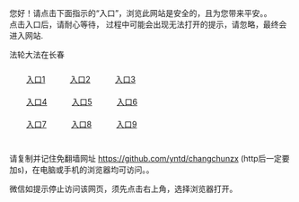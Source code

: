 您好！请点击下面指示的“入口”，浏览此网站是安全的，且为您带来平安。。 <br/>
点击入口后，请耐心等待， 过程中可能会出现无法打开的提示，请忽略，最终会进入网站. </br>

法轮大法在长春<br/>
<div style="padding:10px"><a style="margin:20px" target="_blank" href="https://d2xcbvufvqht1n.cloudfront.net/2Qpsp?ggfbzkcv" id="ccLink1" rel="nofollow">入口1</a> <a target="_blank" style="margin:20px" href="https://d3m7badnz9fbep.cloudfront.net/2Qpsp?ysajocuh" id="ccLink2" rel="nofollow">入口2</a> <a style="margin:20px" target="_blank" href="https://d2p5z0f2rbnptc.cloudfront.net/2Qpsp?eoftswp" id="ccLink3" rel="nofollow">入口3</a></div>

<div style="padding:10px" ><a style="margin:20px" target="_blank" href="https://d2xcbvufvqht1n.cloudfront.net/2Qpsp?ggfbzkcv" id="ccLink4" rel="nofollow">入口4</a> <a style="margin:20px" href="https://d3m7badnz9fbep.cloudfront.net/2Qpsp?ysajocuh" target="_blank" id="ccLink5" rel="nofollow">入口5</a> <a style="margin:20px" href="https://d2p5z0f2rbnptc.cloudfront.net/2Qpsp?eoftswp" target="_blank" id="ccLink6" rel="nofollow">入口6</a></div>

<div style="padding:10px"><a style="margin:20px" target="_blank" href="https://d2xcbvufvqht1n.cloudfront.net/2Qpsp?ggfbzkcv" id="ccLink7" rel="nofollow">入口7</a> <a style="margin:20px" href="https://d3m7badnz9fbep.cloudfront.net/2Qpsp?ysajocuh" target="_blank" id="ccLink8" rel="nofollow">入口8</a> <a style="margin:20px" target="_blank" href="https://d2p5z0f2rbnptc.cloudfront.net/2Qpsp?eoftswp" id="ccLink9" rel="nofollow">入口9</a></div>

<br/>



请复制并记住免翻墙网址 https://github.com/yntd/changchunzx (http后一定要加s)，在电脑或手机的浏览器均可访问。。<br/>

微信如提示停止访问该网页，须先点击右上角，选择浏览器打开。
